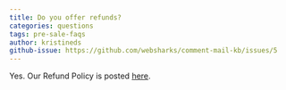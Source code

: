 ```yaml
---
title: Do you offer refunds?
categories: questions
tags: pre-sale-faqs
author: kristineds
github-issue: https://github.com/websharks/comment-mail-kb/issues/5
---
```


Yes. Our Refund Policy is posted [here](http://comment-mail.com/refund-policy/).
